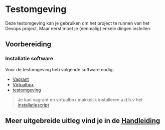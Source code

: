 # Testomgeving

Deze testomgeving kan je gebruiken om het project te runnen van het Devops project. Maar eerst moet je (eenmalig) enkele dingen instellen.

## Voorbereiding

### Installatie software

Voor de testomgeving heb volgende software nodig:

- [Vagrant](https://www.vagrantup.com/downloads)
- [Virtualbox](https://download.virtualbox.org/virtualbox/6.1.26/VirtualBox-6.1.26-145957-Win.exe)
- [testomgeving](https://github.com/HoGentTIN/devops-project-ops-2122-h8-ops/tree/main/vagrant-Testomgeving)

> Je kan vagrant en virtualbox makkelijk installeren a.d.h.v het [installatiescript](docs/scripts/VagrantInstaller.ps1)

## Meer uitgebreide uitleg vind je in de [Handleiding](docs/Handleiding.md)
